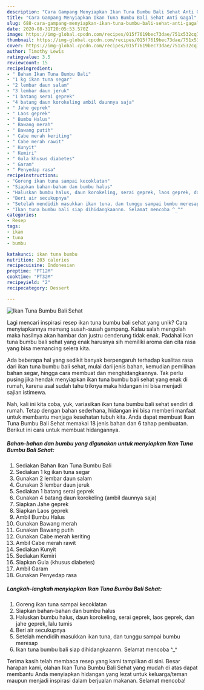 ```yaml
---
description: "Cara Gampang Menyiapkan Ikan Tuna Bumbu Bali Sehat Anti Gagal"
title: "Cara Gampang Menyiapkan Ikan Tuna Bumbu Bali Sehat Anti Gagal"
slug: 688-cara-gampang-menyiapkan-ikan-tuna-bumbu-bali-sehat-anti-gagal
date: 2020-08-31T20:05:53.570Z
image: https://img-global.cpcdn.com/recipes/015f7619bec73dae/751x532cq70/ikan-tuna-bumbu-bali-sehat-foto-resep-utama.jpg
thumbnail: https://img-global.cpcdn.com/recipes/015f7619bec73dae/751x532cq70/ikan-tuna-bumbu-bali-sehat-foto-resep-utama.jpg
cover: https://img-global.cpcdn.com/recipes/015f7619bec73dae/751x532cq70/ikan-tuna-bumbu-bali-sehat-foto-resep-utama.jpg
author: Timothy Lewis
ratingvalue: 3.5
reviewcount: 15
recipeingredient:
- " Bahan Ikan Tuna Bumbu Bali"
- "1 kg ikan tuna segar"
- "2 lembar daun salam"
- "3 lembar daun jeruk"
- "1 batang serai geprek"
- "4 batang daun korokeling ambil daunnya saja"
- " Jahe geprek"
- " Laos geprek"
- " Bumbu Halus"
- " Bawang merah"
- " Bawang putih"
- " Cabe merah keriting"
- " Cabe merah rawit"
- " Kunyit"
- " Kemiri"
- " Gula khusus diabetes"
- " Garam"
- " Penyedap rasa"
recipeinstructions:
- "Goreng ikan tuna sampai kecoklatan"
- "Siapkan bahan-bahan dan bumbu halus"
- "Haluskan bumbu halus, daun korokeling, serai geprek, laos geprek, dan jahe geprek, lalu tumis"
- "Beri air secukupnya"
- "Setelah mendidih masukkan ikan tuna, dan tunggu sampai bumbu meresap"
- "Ikan tuna bumbu bali siap dihidangkaannn. Selamat mencoba ^_^"
categories:
- Resep
tags:
- ikan
- tuna
- bumbu

katakunci: ikan tuna bumbu 
nutrition: 203 calories
recipecuisine: Indonesian
preptime: "PT12M"
cooktime: "PT32M"
recipeyield: "2"
recipecategory: Dessert

---
```



![Ikan Tuna Bumbu Bali Sehat](https://img-global.cpcdn.com/recipes/015f7619bec73dae/751x532cq70/ikan-tuna-bumbu-bali-sehat-foto-resep-utama.jpg)

Lagi mencari inspirasi resep ikan tuna bumbu bali sehat yang unik? Cara menyiapkannya memang susah-susah gampang. Kalau salah mengolah maka hasilnya akan hambar dan justru cenderung tidak enak. Padahal ikan tuna bumbu bali sehat yang enak harusnya sih memiliki aroma dan cita rasa yang bisa memancing selera kita.

Ada beberapa hal yang sedikit banyak berpengaruh terhadap kualitas rasa dari ikan tuna bumbu bali sehat, mulai dari jenis bahan, kemudian pemilihan bahan segar, hingga cara membuat dan menghidangkannya. Tak perlu pusing jika hendak menyiapkan ikan tuna bumbu bali sehat yang enak di rumah, karena asal sudah tahu triknya maka hidangan ini bisa menjadi sajian istimewa.




Nah, kali ini kita coba, yuk, variasikan ikan tuna bumbu bali sehat sendiri di rumah. Tetap dengan bahan sederhana, hidangan ini bisa memberi manfaat untuk membantu menjaga kesehatan tubuh kita. Anda dapat membuat Ikan Tuna Bumbu Bali Sehat memakai 18 jenis bahan dan 6 tahap pembuatan. Berikut ini cara untuk membuat hidangannya.

<!--inarticleads1-->

##### Bahan-bahan dan bumbu yang digunakan untuk menyiapkan Ikan Tuna Bumbu Bali Sehat:

1. Sediakan  Bahan Ikan Tuna Bumbu Bali
1. Sediakan 1 kg ikan tuna segar
1. Gunakan 2 lembar daun salam
1. Gunakan 3 lembar daun jeruk
1. Sediakan 1 batang serai geprek
1. Gunakan 4 batang daun korokeling (ambil daunnya saja)
1. Siapkan  Jahe geprek
1. Siapkan  Laos geprek
1. Ambil  Bumbu Halus
1. Gunakan  Bawang merah
1. Gunakan  Bawang putih
1. Gunakan  Cabe merah keriting
1. Ambil  Cabe merah rawit
1. Sediakan  Kunyit
1. Sediakan  Kemiri
1. Siapkan  Gula (khusus diabetes)
1. Ambil  Garam
1. Gunakan  Penyedap rasa




<!--inarticleads2-->

##### Langkah-langkah menyiapkan Ikan Tuna Bumbu Bali Sehat:

1. Goreng ikan tuna sampai kecoklatan
1. Siapkan bahan-bahan dan bumbu halus
1. Haluskan bumbu halus, daun korokeling, serai geprek, laos geprek, dan jahe geprek, lalu tumis
1. Beri air secukupnya
1. Setelah mendidih masukkan ikan tuna, dan tunggu sampai bumbu meresap
1. Ikan tuna bumbu bali siap dihidangkaannn. Selamat mencoba ^_^




Terima kasih telah membaca resep yang kami tampilkan di sini. Besar harapan kami, olahan Ikan Tuna Bumbu Bali Sehat yang mudah di atas dapat membantu Anda menyiapkan hidangan yang lezat untuk keluarga/teman maupun menjadi inspirasi dalam berjualan makanan. Selamat mencoba!

